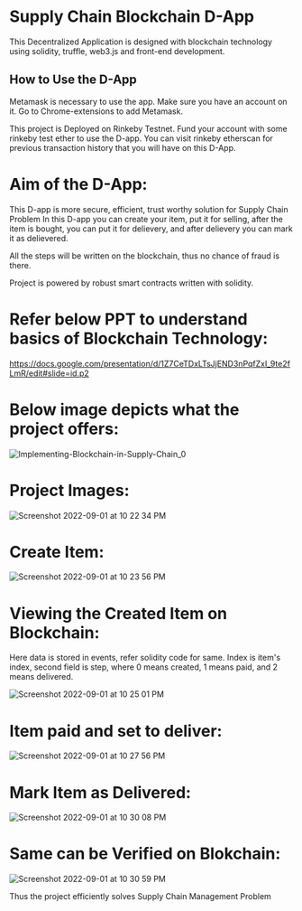 # Supply Chain Blockchain D-App

This Decentralized Application is designed with blockchain technology using solidity, truffle, web3.js and front-end development.


## How to Use the D-App

Metamask is necessary to use the app.
Make sure you have an account on it. Go to Chrome-extensions to add Metamask.

This project is Deployed on Rinkeby Testnet. Fund your account with some rinkeby test ether to use the D-app.
You can visit rinkeby etherscan for previous transaction history that you will have on this D-App.


# Aim of the D-App:

This D-app is more secure, efficient, trust worthy solution for Supply Chain Problem
In this D-app you can create your item, put it for selling, after the item is bought,
you can put it for delievery, and after delievery you can mark it as delievered.

All the steps will be written on the blockchain, thus no chance of fraud is there.

Project is powered by robust smart contracts written with solidity.


# Refer below PPT to understand basics of Blockchain Technology:

https://docs.google.com/presentation/d/1Z7CeTDxLTsJjEND3nPqfZxI_9te2fLmR/edit#slide=id.p2


# Below image depicts what the project offers:


![Implementing-Blockchain-in-Supply-Chain_0](https://user-images.githubusercontent.com/68593746/187968918-e2653665-42ee-4c1a-a101-49d708abb47b.jpeg)


# Project Images:

![Screenshot 2022-09-01 at 10 22 34 PM](https://user-images.githubusercontent.com/68593746/187969684-ce79310c-136f-450d-8a9b-7907c5971070.png)


# Create Item:

![Screenshot 2022-09-01 at 10 23 56 PM](https://user-images.githubusercontent.com/68593746/187969945-5342e262-501c-4c13-a709-89dd27e23099.png)



# Viewing the Created Item on Blockchain:

Here data is stored in events, refer solidity code for same. Index is item's index, second field is step, where 0 means created, 1 means paid, and 2 means delivered.

![Screenshot 2022-09-01 at 10 25 01 PM](https://user-images.githubusercontent.com/68593746/187970168-d90f19d7-f603-4db2-8131-7151aa708e2c.png)




# Item paid and set to deliver:

![Screenshot 2022-09-01 at 10 27 56 PM](https://user-images.githubusercontent.com/68593746/187970642-6f815362-e279-41cf-b832-6342789b5e35.png)


# Mark Item as Delivered:

![Screenshot 2022-09-01 at 10 30 08 PM](https://user-images.githubusercontent.com/68593746/187971040-7330b9ac-cf07-4b64-91e7-7db6748391f9.png)


# Same can be Verified on Blokchain:

![Screenshot 2022-09-01 at 10 30 59 PM](https://user-images.githubusercontent.com/68593746/187971178-f81cbd2c-2124-4bef-a41a-f7dfd0ee610f.png)



Thus the project efficiently solves Supply Chain Management Problem


